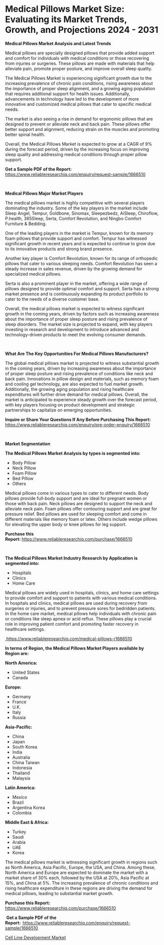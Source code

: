 <p><h1>Medical Pillows Market Size: Evaluating its Market Trends, Growth, and Projections 2024 - 2031</h1></p><p><strong>Medical Pillows Market Analysis and Latest Trends</strong></p>
<p><p>Medical pillows are specially designed pillows that provide added support and comfort for individuals with medical conditions or those recovering from injuries or surgeries. These pillows are made with materials that help alleviate pain, promote proper posture, and improve overall sleep quality.</p><p>The Medical Pillows Market is experiencing significant growth due to the increasing prevalence of chronic pain conditions, rising awareness about the importance of proper sleep alignment, and a growing aging population that requires additional support for health issues. Additionally, advancements in technology have led to the development of more innovative and customized medical pillows that cater to specific medical needs.</p><p>The market is also seeing a rise in demand for ergonomic pillows that are designed to prevent or alleviate neck and back pain. These pillows offer better support and alignment, reducing strain on the muscles and promoting better spinal health.</p><p>Overall, the Medical Pillows Market is expected to grow at a CAGR of 9% during the forecast period, driven by the increasing focus on improving sleep quality and addressing medical conditions through proper pillow support.</p></p>
<p><strong>Get a Sample PDF of the Report:&nbsp;</strong> <a href="https://www.reliableresearchiq.com/enquiry/request-sample/1666510">https://www.reliableresearchiq.com/enquiry/request-sample/1666510</a></p>
<p>&nbsp;</p>
<p><strong>Medical Pillows Major Market Players</strong></p>
<p><p>The medical pillows market is highly competitive with several players dominating the industry. Some of the key players in the market include Sleep Angel, Tempur, Goldbone, Sinomax, Sleepezbedz, AiSleep, Chiroflow, P.health, 365Sleep, Serta, Comfort Revolution, and Ningbo Comfort Furniture & Bedding. </p><p>One of the leading players in the market is Tempur, known for its memory foam pillows that provide support and comfort. Tempur has witnessed significant growth in recent years and is expected to continue to grow due to its innovative products and strong brand presence.</p><p>Another key player is Comfort Revolution, known for its range of orthopedic pillows that cater to various sleeping needs. Comfort Revolution has seen a steady increase in sales revenue, driven by the growing demand for specialized medical pillows.</p><p>Serta is also a prominent player in the market, offering a wide range of pillows designed to provide optimal comfort and support. Serta has a strong market presence and is continuously expanding its product portfolio to cater to the needs of a diverse customer base.</p><p>Overall, the medical pillows market is expected to witness significant growth in the coming years, driven by factors such as increasing awareness about the importance of proper sleep posture and rising prevalence of sleep disorders. The market size is projected to expand, with key players investing in research and development to introduce advanced and technology-driven products to meet the evolving consumer demands.</p></p>
<p>&nbsp;</p>
<p><strong>What Are The Key Opportunities For Medical Pillows Manufacturers?</strong></p>
<p><p>The global medical pillows market is projected to witness substantial growth in the coming years, driven by increasing awareness about the importance of proper sleep posture and rising prevalence of conditions like neck and back pain. Innovations in pillow design and materials, such as memory foam and cooling gel technology, are also expected to fuel market growth. Additionally, the growing aging population and rising healthcare expenditures will further drive demand for medical pillows. Overall, the market is anticipated to experience steady growth over the forecast period, with key players focusing on product development and strategic partnerships to capitalize on emerging opportunities.</p></p>
<p><strong>Inquire or Share Your Questions If Any Before Purchasing This Report:</strong> <a href="https://www.reliableresearchiq.com/enquiry/pre-order-enquiry/1666510">https://www.reliableresearchiq.com/enquiry/pre-order-enquiry/1666510</a></p>
<p>&nbsp;</p>
<p><strong>Market Segmentation</strong></p>
<p><strong>The Medical Pillows Market Analysis by types is segmented into:</strong></p>
<p><ul><li>Body Pillow</li><li>Neck Pillow</li><li>Foam Pillow</li><li>Bed Pillow</li><li>Others</li></ul></p>
<p><p>Medical pillows come in various types to cater to different needs. Body pillows provide full-body support and are ideal for pregnant women or those with back pain. Neck pillows are designed to support the neck and alleviate neck pain. Foam pillows offer contouring support and are great for pressure relief. Bed pillows are used for sleeping comfort and come in different materials like memory foam or latex. Others include wedge pillows for elevating the upper body or knee pillows for leg support.</p></p>
<p><strong>Purchase this Report:&nbsp;</strong><a href="https://www.reliableresearchiq.com/purchase/1666510">https://www.reliableresearchiq.com/purchase/1666510</a></p>
<p>&nbsp;</p>
<p><strong>The Medical Pillows Market Industry Research by Application is segmented into:</strong></p>
<p><ul><li>Hospitals</li><li>Clinics</li><li>Home Care</li></ul></p>
<p><p>Medical pillows are widely used in hospitals, clinics, and home care settings to provide comfort and support to patients with various medical conditions. In hospitals and clinics, medical pillows are used during recovery from surgeries or injuries, and to prevent pressure sores for bedridden patients. In the home care market, medical pillows help individuals with chronic pain or conditions like sleep apnea or acid reflux. These pillows play a crucial role in improving patient comfort and promoting faster recovery in healthcare settings.</p></p>
<p><a href="https://www.reliableresearchiq.com/medical-pillows-r1666510">&nbsp;https://www.reliableresearchiq.com/medical-pillows-r1666510</a></p>
<p><strong>In terms of Region, the Medical Pillows Market Players available by Region are:</strong></p>
<p>
    <p> <strong> North America: </strong>
        <ul>
            <li>United States</li>
            <li>Canada</li>
        </ul>
        </p> 
    <p> <strong> Europe: </strong>
        <ul>
            <li>Germany</li>
            <li>France</li>
            <li>U.K.</li>
            <li>Italy</li>
            <li>Russia</li>
        </ul>
        </p> 
    <p> <strong> Asia-Pacific: </strong>
        <ul>
            <li>China</li>
            <li>Japan</li>
            <li>South Korea</li>
            <li>India</li>
            <li>Australia</li>
            <li>China Taiwan</li>
            <li>Indonesia</li>
            <li>Thailand</li>
            <li>Malaysia</li>
        </ul>
        </p> 
    <p> <strong> Latin America: </strong>
        <ul>
            <li>Mexico</li>
            <li>Brazil</li>
            <li>Argentina Korea</li>
            <li>Colombia</li>
        </ul>
        </p> 
    <p> <strong> Middle East & Africa: </strong>
        <ul>
            <li>Turkey</li>
            <li>Saudi</li>
            <li>Arabia</li>
            <li>UAE</li>
            <li>Korea</li>
        </ul>
    </p>
    </p>
<p><p>The medical pillows market is witnessing significant growth in regions such as North America, Asia Pacific, Europe, the USA, and China. Among these, North America and Europe are expected to dominate the market with a market share of 30% each, followed by the USA at 20%, Asia Pacific at 15%, and China at 5%. The increasing prevalence of chronic conditions and rising healthcare expenditure in these regions are driving the demand for medical pillows, leading to substantial market growth.</p></p>
<p><strong>Purchase this Report: </strong><a href="https://www.reliableresearchiq.com/purchase/1666510">https://www.reliableresearchiq.com/purchase/1666510</a></p>
<p>&nbsp;<strong>Get a Sample PDF of the Report:&nbsp;&nbsp;</strong><a href="https://www.reliableresearchiq.com/enquiry/request-sample/1666510">https://www.reliableresearchiq.com/enquiry/request-sample/1666510</a></p>
<p><strong></strong></p>
<p><p><a href="https://github.com/JosephMorgnlvXXff/Market-Research-Report-List-1/blob/main/cell-line-development-market.md">Cell Line Development Market</a></p></p>